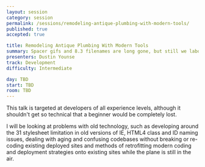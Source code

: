 ```yaml
---
layout: session
category: session
permalink: /sessions/remodeling-antique-plumbing-with-modern-tools/
published: true
accepted: true

title: Remodeling Antique Plumbing With Modern Tools
summary: Spacer gifs and 8.3 filenames are long gone, but still we labor on elderly sites. What are the old pitfalls and modern workarounds?
presenters: Dustin Younse
track: Development
difficulty: Intermediate

day: TBD
start: TBD
room: TBD
---
```


This talk is targeted at developers of all experience levels, although it shouldn't get so technical that a beginner would be completely lost.

I will be looking at problems with old technology, such as developing around the 31 stylesheet limitation in old versions of IE, HTML4 class and ID naming issues, dealing with aging and confusing codebases without breaking or re-coding existing deployed sites and methods of retrofitting modern coding and deployment strategies onto existing sites while the plane is still in the air.
